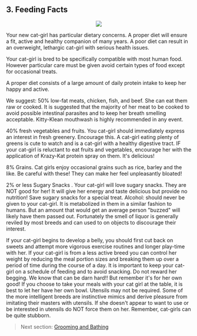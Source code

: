 ## 3. Feeding Facts
<p align="center">
  <img src="https://media.tenor.com/images/faf45184d60507c1425440a302878ff2/tenor.gif">
</p1>

Your new cat-girl has particular dietary concerns. A proper diet will ensure a fit, active and healthy companion of many years. A poor diet can result in an overweight, lethargic cat-girl with serious health issues.

Your cat-girl is bred to be specifically compatible with most human food. However particular care must be given avoid certain types of food except for occasional treats.

A proper diet consists of a large amount of daily protein intake to keep her happy and active.

We suggest: 50% low-fat meats, chicken, fish, and beef. She can eat them raw or cooked. It is suggested that the majority of her meat to be cooked to avoid possible intestinal parasites and to keep her breath smelling acceptable. Kitty-Klean mouthwash is highly recommended in any event.

40% fresh vegetables and fruits. You cat-girl should immediately express an interest in fresh greenery. Encourage this. A cat-girl eating plenty of greens is cute to watch and is a cat-girl with a healthy digestive tract. IF your cat-girl is reluctant to eat fruits and vegetables, encourage her with the application of Krazy-Kat protein spray on them. It's delicious!

8% Grains. Cat girls enjoy occasional grains such as rice, barley and the like. Be careful with these! They can make her feel unpleasantly bloated!

2% or less Sugary Snacks . Your cat-girl will love sugary snacks. They are NOT good for her! It will give her energy and taste delicious but provide no nutrition! Save sugary snacks for a special treat. Alcohol: should never be given to your cat-girl. It is metabolized in them in a similar fashion to humans. But an amount that would get an average person "buzzed" will likely have them passed out. Fortunately the smell of liquor is generally reviled by most breeds and can used to on objects to discourage their interest.

If your cat-girl begins to develop a belly, you should first cut back on sweets and attempt more vigorous exercise routines and longer play-time with her. If your cat-girl is from a less active breed you can control her weight by reducing the meal portion sizes and breaking them up over a period of time during the course of a day. It is important to keep your cat-girl on a schedule of feeding and to avoid snacking. Do not reward her begging. We know that can be darn hard!! But remember it's for her own good! If you choose to take your meals with your cat girl at the table, it is best to let her have her own bowl. Utensils may not be required. Some of the more intelligent breeds are instinctive mimics and derive pleasure from imitating their masters with utensils. If she doesn't appear to want to use or be interested in utensils do NOT force them on her. Remember, cat-girls can be quite stubborn.

> Next section: [Grooming and Bathing](4_grooming_and_bathing.md)